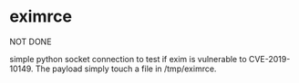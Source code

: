 # eximrce

NOT DONE

simple python socket connection to test if exim is vulnerable to CVE-2019-10149. The payload simply touch a file in /tmp/eximrce.
